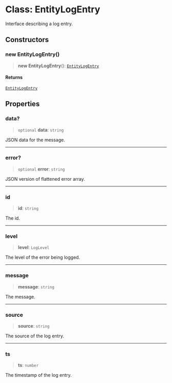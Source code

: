 # Class: EntityLogEntry

Interface describing a log entry.

## Constructors

### new EntityLogEntry()

> **new EntityLogEntry**(): [`EntityLogEntry`](EntityLogEntry.md)

#### Returns

[`EntityLogEntry`](EntityLogEntry.md)

## Properties

### data?

> `optional` **data**: `string`

JSON data for the message.

***

### error?

> `optional` **error**: `string`

JSON version of flattened error array.

***

### id

> **id**: `string`

The id.

***

### level

> **level**: `LogLevel`

The level of the error being logged.

***

### message

> **message**: `string`

The message.

***

### source

> **source**: `string`

The source of the log entry.

***

### ts

> **ts**: `number`

The timestamp of the log entry.

